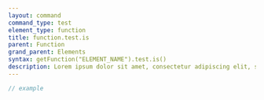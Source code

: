 ```yaml
---
layout: command
command_type: test
element_type: function
title: function.test.is
parent: Function
grand_parent: Elements
syntax: getFunction("ELEMENT_NAME").test.is()
description: Lorem ipsum dolor sit amet, consectetur adipiscing elit, sed do eiusmod tempor incididunt ut labore et dolore magna aliqua. Ut enim ad minim veniam, quis nostrud exercitation ullamco laboris nisi ut aliquip ex ea commodo consequat.
---
```


```javascript
// example
```